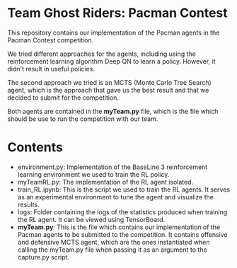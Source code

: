 # Team Ghost Riders: Pacman Contest

This repository contains our implementation of the Pacman agents in the Pacman Contest competition.

We tried different approaches for the agents, including using the reinforcement learning algorithm Deep QN to learn a policy. However, it didn't result in useful policies.

The second approach we tried is an MCTS (Monte Carlo Tree Search) agent, which is the approach that gave us the best result and that we decided to submit for the competition.

Both agents are contained in the **myTeam.py** file, which is the file which should be use to run the competition with our team.

# Contents

- environment.py: Implementation of the BaseLine 3 reinforcement learning environment we used to train the RL policy.
- myTeamRL.py: The implementation of the RL agent isolated.
- train_RL.ipynb: This is the script we used to train the RL agents. It serves as an experimental environment to tune the agent and visualize the results. 
- logs: Folder containing the logs of the statistics produced when training the RL agent. It can be viewed using TensorBoard.
- **myTeam.py**: This is the file which contains our implementation of the Pacman agents to be submitted to the competition. It contains offensive and defensive MCTS agent, which are the ones instantiated when calling the myTeam.py file when passing it as an argument to the capture.py script.